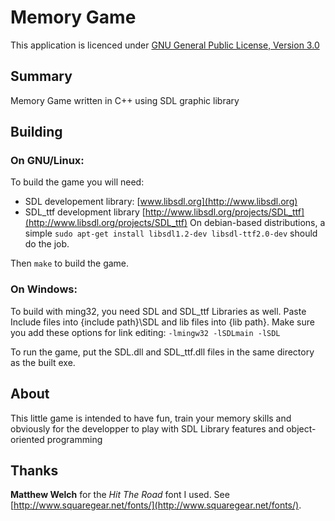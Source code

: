 Memory Game
=================
This application is licenced under [GNU General Public License, Version 3.0](http://www.gnu.org/copyleft/gpl.html)

Summary
-------

Memory Game written in C++ using SDL graphic library

Building
--------

### On GNU/Linux:
To build the game you will need:
* SDL developement library: [www.libsdl.org](http://www.libsdl.org)
* SDL_ttf development library [http://www.libsdl.org/projects/SDL_ttf](http://www.libsdl.org/projects/SDL_ttf)
On debian-based distributions, a simple
`sudo apt-get install libsdl1.2-dev libsdl-ttf2.0-dev`
should do the job.

Then `make` to build the game.
    
### On Windows:
To build with ming32, you need SDL and SDL_ttf Libraries as well. Paste Include files into {include path}\SDL and lib files into {lib path}. Make sure you add these options for link editing:
`-lmingw32 -lSDLmain -lSDL`

To run the game, put the SDL.dll and SDL_ttf.dll files in the same directory as the built exe.

About
-----

This little game is intended to have fun, train your memory skills and obviously for the developper to play with SDL Library features and object-oriented programming

Thanks
------

 **Matthew Welch** for the *Hit The Road* font I used. See [http://www.squaregear.net/fonts/](http://www.squaregear.net/fonts/).